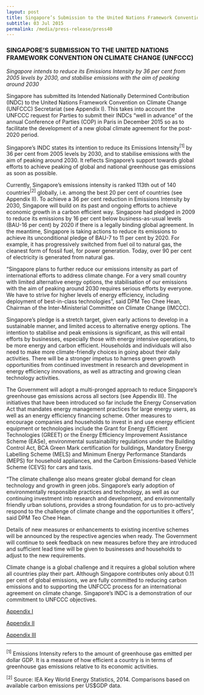 ```yaml
---
layout: post
title: Singapore’s Submission to the United Nations Framework Convention on Climate Change (UNFCCC)
subtitle: 03 Jul 2015
permalink: /media/press-release/press40
---
```


### SINGAPORE’S SUBMISSION TO THE UNITED NATIONS FRAMEWORK CONVENTION ON CLIMATE CHANGE (UNFCCC)

*Singapore intends to reduce its Emissions Intensity by 36 per cent from 2005 levels by 2030, and stabilise emissions with the aim of peaking around 2030*

Singapore has submitted its Intended Nationally Determined Contribution (INDC) to the United Nations Framework Convention on Climate Change (UNFCCC) Secretariat (see Appendix I). This takes into account the UNFCCC request for Parties to submit their INDCs “well in advance” of the annual Conference of Parties (COP) in Paris in December 2015 so as to facilitate the development of a new global climate agreement for the post-2020 period.

Singapore’s INDC states its intention to reduce its Emissions Intensity<sup>[1]</sup> by 36 per cent from 2005 levels by 2030, and to stabilise emissions with the aim of peaking around 2030.  It reflects Singapore’s support towards global efforts to achieve peaking of global and national greenhouse gas emissions as soon as possible.

Currently, Singapore’s emissions intensity is ranked 113th out of 140 countries<sup>[2]</sup> globally, i.e. among the best 20 per cent of countries (see Appendix II).  To achieve a 36 per cent reduction in Emissions Intensity by 2030, Singapore will build on its past and ongoing efforts to achieve economic growth in a carbon efficient way.  Singapore had pledged in 2009 to reduce its emissions by 16 per cent below business-as-usual levels (BAU-16 per cent) by 2020 if there is a legally binding global agreement.  In the meantime, Singapore is taking actions to reduce its emissions to achieve its unconditional pledge of BAU-7 to 11 per cent by 2020.  For example, it has progressively switched from fuel oil to natural gas, the cleanest form of fossil fuel, for power generation. Today, over 90 per cent of electricity is generated from natural gas.

“Singapore plans to further reduce our emissions intensity as part of international efforts to address climate change.  For a very small country with limited alternative energy options, the stabilisation of our emissions with the aim of peaking around 2030 requires serious efforts by everyone.  We have to strive for higher levels of energy efficiency, including deployment of best-in-class technologies”, said DPM Teo Chee Hean, Chairman of the Inter-Ministerial Committee on Climate Change (IMCCC).

Singapore’s pledge is a stretch target, given early actions to develop in a sustainable manner, and limited access to alternative energy options. The intention to stabilise and peak emissions is significant, as this will entail efforts by businesses, especially those with energy intensive operations, to be more energy and carbon efficient. Households and individuals will also need to make more climate-friendly choices in going about their daily activities. There will be a stronger impetus to harness green growth opportunities from continued investment in research and development in energy efficiency innovations, as well as attracting and growing clean technology activities.

The Government will adopt a multi-pronged approach to reduce Singapore’s greenhouse gas emissions across all sectors (see Appendix III). The initiatives that have been introduced so far include the Energy Conservation Act that mandates energy management practices for large energy users, as well as an energy efficiency financing scheme. Other measures to encourage companies and households to invest in and use energy efficient equipment or technologies include the Grant for Energy Efficient Technologies (GREET) or the Energy Efficiency Improvement Assistance Scheme (EASe), environmental sustainability regulations under the Building Control Act, BCA Green Mark certification for buildings, Mandatory Energy Labelling Scheme (MELS) and Minimum Energy Performance Standards (MEPS) for household appliances, and the Carbon Emissions-based Vehicle Scheme (CEVS) for cars and taxis.

“The climate challenge also means greater global demand for clean technology and growth in green jobs. Singapore’s early adoption of environmentally responsible practices and technology, as well as our continuing investment into research and development, and environmentally friendly urban solutions, provides a strong foundation for us to pro-actively respond to the challenge of climate change and the opportunities it offers”, said DPM Teo Chee Hean.

Details of new measures or enhancements to existing incentive schemes will be announced by the respective agencies when ready. The Government will continue to seek feedback on new measures before they are introduced and sufficient lead time will be given to businesses and households to adjust to the new requirements.

Climate change is a global challenge and it requires a global solution where all countries play their part. Although Singapore contributes only about 0.11 per cent of global emissions, we are fully committed to reducing carbon emissions and to supporting the UNFCCC process for an international agreement on climate change. Singapore’s INDC is a demonstration of our commitment to UNFCCC objectives.

[<a href="/docs/default-source/news-documents/appendix-i-singapore's-indc.pdf" target="_blank">Appendix I</a>](/docs/default-source/news-documents/appendix-i-singapore's-indc.pdf)

[<a href="/docs/default-source/news-documents/appendix-ii-international-comparison-of-emissions-intensity.pdf" target="_blank">Appendix II</a>](/docs/default-source/news-documents/appendix-ii-international-comparison-of-emissions-intensity.pdf)

[<a href="/docs/default-source/news-documents/appendix-iii-indc-infographic.pdf" target="_blank">Appendix III</a>](/docs/default-source/news-documents/appendix-iii-indc-infographic.pdf)


___


<sup>[1]</sup> Emissions Intensity refers to the amount of greenhouse gas emitted per dollar GDP. It is a measure of how efficient a country is in terms of greenhouse gas emissions relative to its economic activities.

<sup>[2]</sup> Source: IEA Key World Energy Statistics, 2014. Comparisons based on available carbon emissions per US$GDP data.


